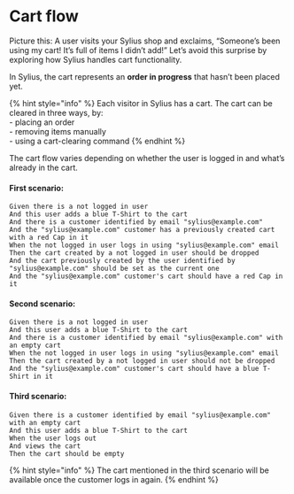 # Cart flow

Picture this: A user visits your Sylius shop and exclaims, “Someone’s been using my cart! It’s full of items I didn’t add!” Let’s avoid this surprise by exploring how Sylius handles cart functionality.

In Sylius, the cart represents an **order in progress** that hasn’t been placed yet.

{% hint style="info" %}
Each visitor in Sylius has a cart. The cart can be cleared in three ways, by:\
\- placing an order\
\- removing items manually\
\- using a cart-clearing command
{% endhint %}

The cart flow varies depending on whether the user is logged in and what’s already in the cart.

#### First scenario:

```gherkin
Given there is a not logged in user
And this user adds a blue T-Shirt to the cart
And there is a customer identified by email "sylius@example.com"
And the "sylius@example.com" customer has a previously created cart with a red Cap in it
When the not logged in user logs in using "sylius@example.com" email
Then the cart created by a not logged in user should be dropped
And the cart previously created by the user identified by "sylius@example.com" should be set as the current one
And the "sylius@example.com" customer's cart should have a red Cap in it
```

#### Second scenario:

```gherkin
Given there is a not logged in user
And this user adds a blue T-Shirt to the cart
And there is a customer identified by email "sylius@example.com" with an empty cart
When the not logged in user logs in using "sylius@example.com" email
Then the cart created by a not logged in user should not be dropped
And the "sylius@example.com" customer's cart should have a blue T-Shirt in it
```

#### Third scenario:

```gherkin
Given there is a customer identified by email "sylius@example.com" with an empty cart
And this user adds a blue T-Shirt to the cart
When the user logs out
And views the cart
Then the cart should be empty
```

{% hint style="info" %}
The cart mentioned in the third scenario will be available once the customer logs in again.
{% endhint %}
